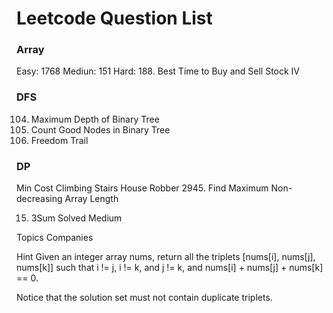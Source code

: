 # Leetcode Question List 

### Array

Easy: 1768
Mediun: 151
Hard: 188. Best Time to Buy and Sell Stock IV

### DFS
104. Maximum Depth of Binary Tree
1448. Count Good Nodes in Binary Tree
514. Freedom Trail

### DP
Min Cost Climbing Stairs
House Robber
2945. Find Maximum Non-decreasing Array Length

15. 3Sum
Solved
Medium

Topics
Companies

Hint
Given an integer array nums, return all the triplets [nums[i], nums[j], nums[k]] such that i != j, i != k, and j != k, and nums[i] + nums[j] + nums[k] == 0.

Notice that the solution set must not contain duplicate triplets.